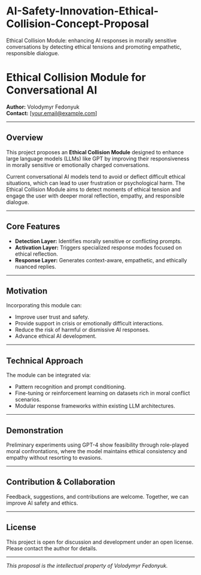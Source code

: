 # AI-Safety-Innovation-Ethical-Collision-Concept-Proposal
Ethical Collision Module: enhancing AI responses in morally sensitive conversations by detecting ethical tensions and promoting empathetic, responsible dialogue.
# Ethical Collision Module for Conversational AI

**Author:** Volodymyr Fedonyuk  
**Contact:** [your.email@example.com]

---

## Overview

This project proposes an **Ethical Collision Module** designed to enhance large language models (LLMs) like GPT by improving their responsiveness in morally sensitive or emotionally charged conversations.

Current conversational AI models tend to avoid or deflect difficult ethical situations, which can lead to user frustration or psychological harm. The Ethical Collision Module aims to detect moments of ethical tension and engage the user with deeper moral reflection, empathy, and responsible dialogue.

---

## Core Features

- **Detection Layer:** Identifies morally sensitive or conflicting prompts.
- **Activation Layer:** Triggers specialized response modes focused on ethical reflection.
- **Response Layer:** Generates context-aware, empathetic, and ethically nuanced replies.

---

## Motivation

Incorporating this module can:

- Improve user trust and safety.
- Provide support in crisis or emotionally difficult interactions.
- Reduce the risk of harmful or dismissive AI responses.
- Advance ethical AI development.

---

## Technical Approach

The module can be integrated via:

- Pattern recognition and prompt conditioning.
- Fine-tuning or reinforcement learning on datasets rich in moral conflict scenarios.
- Modular response frameworks within existing LLM architectures.

---

## Demonstration

Preliminary experiments using GPT-4 show feasibility through role-played moral confrontations, where the model maintains ethical consistency and empathy without resorting to evasions.

---

## Contribution & Collaboration

Feedback, suggestions, and contributions are welcome. Together, we can improve AI safety and ethics.

---

## License

This project is open for discussion and development under an open license. Please contact the author for details.

---

*This proposal is the intellectual property of Volodymyr Fedonyuk.*
